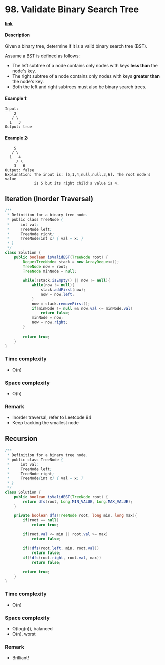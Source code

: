# 98. Validate Binary Search Tree

#### [link](https://leetcode.com/problems/validate-binary-search-tree/description/) 

#### Description
Given a binary tree, determine if it is a valid binary search tree (BST).

Assume a BST is defined as follows:

* The left subtree of a node contains only nodes with keys **less than** the node's key.
* The right subtree of a node contains only nodes with keys **greater than** the node's key.
* Both the left and right subtrees must also be binary search trees.

#### Example 1:
```
Input:
    2
   / \
  1   3
Output: true
```
#### Example 2:
```
    5
   / \
  1   4
     / \
    3   6
Output: false
Explanation: The input is: [5,1,4,null,null,3,6]. The root node's value
             is 5 but its right child's value is 4.

```

## Iteration (Inorder Traversal)
```java
/**
 * Definition for a binary tree node.
 * public class TreeNode {
 *     int val;
 *     TreeNode left;
 *     TreeNode right;
 *     TreeNode(int x) { val = x; }
 * }
 */
class Solution {
    public boolean isValidBST(TreeNode root) {
        Deque<TreeNode> stack = new ArrayDeque<>();
        TreeNode now = root;
        TreeNode minNode = null;
        
        while(!stack.isEmpty() || now != null){
            while(now != null){
                stack.addFirst(now);
                now = now.left;
            }
            now = stack.removeFirst();
            if(minNode != null && now.val <= minNode.val)
                return false;
            minNode = now;
            now = now.right;
        }
        
        return true;
    }
}
```
### Time complexity
* O(n)
### Space complexity
* O(h)
### Remark
* Inorder traversal, refer to Leetcode 94
* Keep tracking the smallest node

## Recursion
```java
/**
 * Definition for a binary tree node.
 * public class TreeNode {
 *     int val;
 *     TreeNode left;
 *     TreeNode right;
 *     TreeNode(int x) { val = x; }
 * }
 */
class Solution {
    public boolean isValidBST(TreeNode root) {
        return dfs(root, Long.MIN_VALUE, Long.MAX_VALUE);
    }
    
    private boolean dfs(TreeNode root, long min, long max){
        if(root == null)
            return true;
        
        if(root.val <= min || root.val >= max)
            return false;
        
        if(!dfs(root.left, min, root.val))
            return false;
        if(!dfs(root.right, root.val, max))
            return false;
        
        return true;
    }
}
```
### Time complexity
* O(n)
### Space complexity
* O(log(n)), balanced
* O(n), worst
### Remark
* Brilliant!